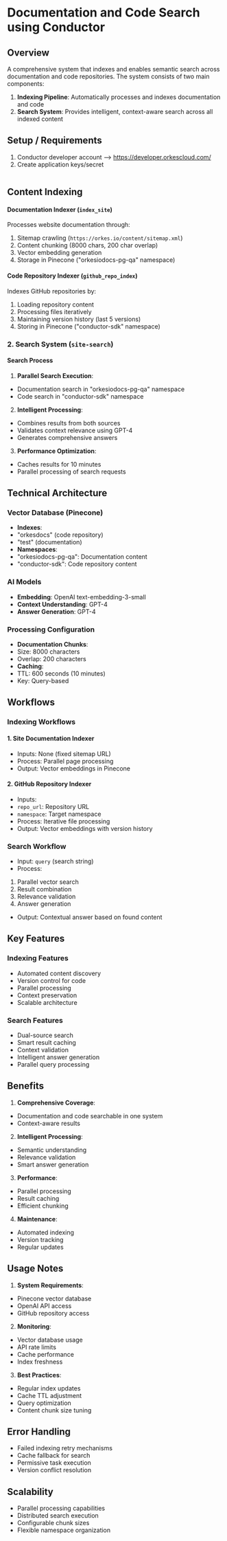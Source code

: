 # Documentation and Code Search using Conductor
 
## Overview
A comprehensive system that indexes and enables semantic search across documentation and code repositories. The system consists of two main components:
1. **Indexing Pipeline**: Automatically processes and indexes documentation and code
2. **Search System**: Provides intelligent, context-aware search across all indexed content

## Setup / Requirements
1. Conductor developer account --> https://developer.orkescloud.com/
2. Create application keys/secret 
```shell

```
## Content Indexing

#### Documentation Indexer (`index_site`)
Processes website documentation through:
1. Sitemap crawling (`https://orkes.io/content/sitemap.xml`)
2. Content chunking (8000 chars, 200 char overlap)
3. Vector embedding generation
4. Storage in Pinecone ("orkesiodocs-pg-qa" namespace)

#### Code Repository Indexer (`github_repo_index`)
Indexes GitHub repositories by:
1. Loading repository content
2. Processing files iteratively
3. Maintaining version history (last 5 versions)
4. Storing in Pinecone ("conductor-sdk" namespace)

### 2. Search System (`site-search`)

#### Search Process
1. **Parallel Search Execution**:
  - Documentation search in "orkesiodocs-pg-qa" namespace
  - Code search in "conductor-sdk" namespace
  
2. **Intelligent Processing**:
  - Combines results from both sources
  - Validates context relevance using GPT-4
  - Generates comprehensive answers

3. **Performance Optimization**:
  - Caches results for 10 minutes
  - Parallel processing of search requests

## Technical Architecture

### Vector Database (Pinecone)
- **Indexes**: 
 - "orkesdocs" (code repository)
 - "test" (documentation)
- **Namespaces**:
 - "orkesiodocs-pg-qa": Documentation content
 - "conductor-sdk": Code repository content

### AI Models
- **Embedding**: OpenAI text-embedding-3-small
- **Context Understanding**: GPT-4
- **Answer Generation**: GPT-4

### Processing Configuration
- **Documentation Chunks**:
 - Size: 8000 characters
 - Overlap: 200 characters
- **Caching**:
 - TTL: 600 seconds (10 minutes)
 - Key: Query-based

## Workflows

### Indexing Workflows

#### 1. Site Documentation Indexer
- Inputs: None (fixed sitemap URL)
- Process: Parallel page processing
- Output: Vector embeddings in Pinecone

#### 2. GitHub Repository Indexer
- Inputs: 
 - `repo_url`: Repository URL
 - `namespace`: Target namespace
- Process: Iterative file processing
- Output: Vector embeddings with version history

### Search Workflow
- Input: `query` (search string)
- Process:
 1. Parallel vector search
 2. Result combination
 3. Relevance validation
 4. Answer generation
- Output: Contextual answer based on found content

## Key Features

### Indexing Features
- Automated content discovery
- Version control for code
- Parallel processing
- Context preservation
- Scalable architecture

### Search Features
- Dual-source search
- Smart result caching
- Context validation
- Intelligent answer generation
- Parallel query processing

## Benefits
1. **Comprehensive Coverage**: 
  - Documentation and code searchable in one system
  - Context-aware results

2. **Intelligent Processing**:
  - Semantic understanding
  - Relevance validation
  - Smart answer generation

3. **Performance**:
  - Parallel processing
  - Result caching
  - Efficient chunking

4. **Maintenance**:
  - Automated indexing
  - Version tracking
  - Regular updates

## Usage Notes
1. **System Requirements**:
  - Pinecone vector database
  - OpenAI API access
  - GitHub repository access

2. **Monitoring**:
  - Vector database usage
  - API rate limits
  - Cache performance
  - Index freshness

3. **Best Practices**:
  - Regular index updates
  - Cache TTL adjustment
  - Query optimization
  - Content chunk size tuning

## Error Handling
- Failed indexing retry mechanisms
- Cache fallback for search
- Permissive task execution
- Version conflict resolution

## Scalability
- Parallel processing capabilities
- Distributed search execution
- Configurable chunk sizes
- Flexible namespace organization